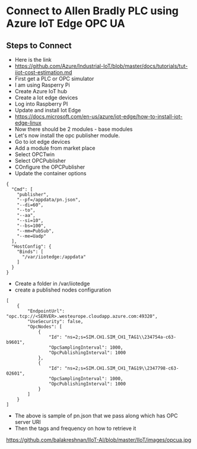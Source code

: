 # Connect to Allen Bradly PLC using Azure IoT Edge OPC UA 

## Steps to Connect

- Here is the link
- https://github.com/Azure/Industrial-IoT/blob/master/docs/tutorials/tut-iiot-cost-estimation.md
- First get a PLC or OPC simulator
- I am using Rasperry Pi
- Create Azure IoT hub
- Create a Iot edge devices
- Log into Raspberry PI
- Update and install Iot Edge
- https://docs.microsoft.com/en-us/azure/iot-edge/how-to-install-iot-edge-linux
- Now there should be 2 modules - base modules
- Let's now install the opc publisher module.
- Go to iot edge devices 
- Add a module from market place
- Select OPCTwin
- Select OPCPublisher
- COnfigure the OPCPublisher
- Update the container options

```
{
  "Cmd": [
    "publisher",
    "--pf=/appdata/pn.json",
    "--di=60",
    "--to",
    "--aa",
    "--si=10",
    "--bs=100",
    "--mm=PubSub",
    "--me=Uadp"
  ],
  "HostConfig": {
    "Binds": [
      "/var/iiotedge:/appdata"
    ]
  }
}
```

- Create a folder in /var/iiotedge
- create a published nodes configuration

```
[
    {
        "EndpointUrl": "opc.tcp://<SERVER>.westeurope.cloudapp.azure.com:49320",
        "UseSecurity": false,
        "OpcNodes": [
            {
                "Id": "ns=2;s=SIM.CH1.SIM_CH1_TAG1\\234754a-c63-b9601",
                "OpcSamplingInterval": 1000,
                "OpcPublishingInterval": 1000
            },
            {
                "Id": "ns=2;s=SIM.CH1.SIM_CH1_TAG19\\2347798-c63-02601",
                "OpcSamplingInterval": 1000,
                "OpcPublishingInterval": 1000
            }
        ]
    }
]
```

- The above is sample of pn.json that we pass along which has OPC server URI
- Then the tags and frequency on how to retrieve it

https://github.com/balakreshnan/IIoT-AI/blob/master/IIoT/images/opcua.jpg